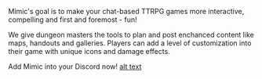 Mimic's goal is to make your chat-based TTRPG games more interactive, compelling and first and foremost - fun!

We give dungeon masters the tools to plan and post enchanced content like maps, handouts and galleries. Players can add a level of customization into their game with unique icons and damage effects.

Add Mimic into your Discord now! [alt text](https://mimic-tools.github.io/assets/img/mimic.png "Add Bot")
